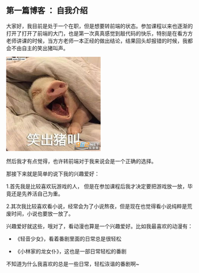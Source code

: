 ## 第一篇博客 ： 自我介绍
  大家好，我目前是处于一个在职，但是想要转前端的状态。参加课程以来也逐渐的打开了打开了前端的大门，也是第一次真真感觉到敲代码的快乐，特别是在看方方老师讲课的时候，当方方老师一本正经的做出结论，结果回头却报错的时候，我都会不由自主的笑出猪叫声。

 ![笑出猪叫]( 1.png )

  然后我才有点觉得，也许转前端对于我来说会是一个正确的选择。

  那接下来就是简单的说下我的兴趣爱好：

  1.首先我是比较喜欢玩游戏的人， 但是在参加课程后我才决定要把游戏放一放，毕竟还是先养活自己为重。

  2.其次我比较喜欢看小说，经常会为了小说熬夜，但是现在也觉得看小说纯粹是荒废时间，小说也要放一放了。

兴趣爱好就这些，哦对了，看动漫也算是一个兴趣爱好。比如我最喜欢的动漫有：

* 《轻音少女》，看着番剧里面的日常总是很轻松

* 《小林家的龙女仆》，这也是一部日常轻松的番剧

不知道为什么我喜欢的总是一些日常，轻松诙谐的番剧啊~